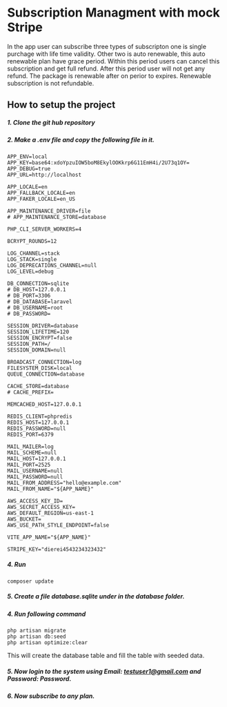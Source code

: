 

# Subscription Managment with mock Stripe



In the app user can subscribe three types of subscripton one is single purchage with life time validity. Other two is auto renewable, this auto renewable plan have grace period. Within this period users can cancel this subscription and get full refund. After this period user will not get any refund. The package is renewable after on perior to expires. Renewable subscription is not refundable.

## How to setup the project
##### 1. Clone the git hub repository
##### 2.  Make a .env file and copy the following file in it.
```  APP_NAME=Laravel  
APP_ENV=local  
APP_KEY=base64:xdoYpzuIOW5boM8EkylOOKkrp6G11EmH4i/2U73q1OY=  
APP_DEBUG=true  
APP_URL=http://localhost  
  
APP_LOCALE=en  
APP_FALLBACK_LOCALE=en  
APP_FAKER_LOCALE=en_US  
  
APP_MAINTENANCE_DRIVER=file  
# APP_MAINTENANCE_STORE=database  
  
PHP_CLI_SERVER_WORKERS=4  
  
BCRYPT_ROUNDS=12  
  
LOG_CHANNEL=stack  
LOG_STACK=single  
LOG_DEPRECATIONS_CHANNEL=null  
LOG_LEVEL=debug  
  
DB_CONNECTION=sqlite  
# DB_HOST=127.0.0.1  
# DB_PORT=3306  
# DB_DATABASE=laravel  
# DB_USERNAME=root  
# DB_PASSWORD=  
  
SESSION_DRIVER=database  
SESSION_LIFETIME=120  
SESSION_ENCRYPT=false  
SESSION_PATH=/  
SESSION_DOMAIN=null  
  
BROADCAST_CONNECTION=log  
FILESYSTEM_DISK=local  
QUEUE_CONNECTION=database  
  
CACHE_STORE=database  
# CACHE_PREFIX=  
  
MEMCACHED_HOST=127.0.0.1  
  
REDIS_CLIENT=phpredis  
REDIS_HOST=127.0.0.1  
REDIS_PASSWORD=null  
REDIS_PORT=6379  
  
MAIL_MAILER=log  
MAIL_SCHEME=null  
MAIL_HOST=127.0.0.1  
MAIL_PORT=2525  
MAIL_USERNAME=null  
MAIL_PASSWORD=null  
MAIL_FROM_ADDRESS="hello@example.com"  
MAIL_FROM_NAME="${APP_NAME}"  
  
AWS_ACCESS_KEY_ID=  
AWS_SECRET_ACCESS_KEY=  
AWS_DEFAULT_REGION=us-east-1  
AWS_BUCKET=  
AWS_USE_PATH_STYLE_ENDPOINT=false  
  
VITE_APP_NAME="${APP_NAME}"  
  
STRIPE_KEY="dierei4543234323432"
```
##### 4. Run
```
composer update
```

##### 5. Create a file database.sqlite under in the database folder.
##### 4. Run following command
```
php artisan migrate 
php artisan db:seed
php artisan optimize:clear
```
This will create the database table and fill the table with seeded data.
##### 5.  Now login to the system using Email: testuser1@gmail.com and Password: Password.
##### 6. Now subscribe to any plan.
